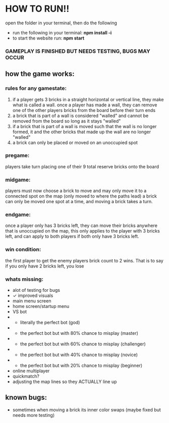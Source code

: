 # HOW TO RUN!!
open the folder in your terminal, then do the following 
- run the following in your terminal: **npm install -i** 
- to start the website run: **npm start**
### **GAMEPLAY IS FINISHED BUT NEEDS TESTING, BUGS MAY OCCUR**
## how the game works:
### rules for any gamestate:
1. if a player gets 3 bricks in a straight horizontal or vertical line, they make what is called a wall.
   once a player has made a wall, they can remove one of the other players bricks from the board before their turn ends
2. a brick that is part of a wall is considered "walled" and cannot be removed from the board so long as it stays "walled"
3. if a brick that is part of a wall is moved such that the wall is no longer formed, it and the other bricks that made
   up the wall are no longer "walled"
4. a brick can only be placed or moved on an unoccupied spot

### pregame:
players take turn placing one of their 9 total reserve bricks onto the board

### midgame:
players must now choose a brick to move and may only move it to a connected spot on the map (only moved to where the paths lead)
a brick can only be moved one spot at a time, and moving a brick takes a turn.

### endgame:
once a player only has 3 bricks left, they can move their bricks anywhere that is unoccupied on the map, this only applies to
the player with 3 bricks left, and can apply to both players if both only have 3 bricks left.

### win condition: 
the first player to get the enemy players brick count to 2 wins. That is to say if you only have 2 bricks left, you lose

### whats missing:
- alot of testing for bugs
- ✓ improved visuals
- main menu screen
- home screen/startup menu
- VS bot
- - literally the perfect bot (god)
- - the perfect bot but with 80% chance to misplay (master)
- - the perfect bot but with 60% chance to misplay (challenger)
- - the perfect bot but with 40% chance to misplay (novice)
- - the perfect bot but with 20% chance to misplay (beginner)
- online multiplayer
- quickmatch?
- adjusting the map lines so they ACTUALLY line up

## known bugs:
- sometimes when moving a brick its inner color swaps (maybe fixed but needs more testing)
